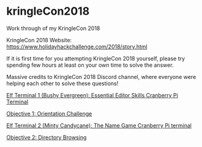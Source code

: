 # kringleCon2018
Work through of my KringleCon 2018

KringleCon 2018 Website: https://www.holidayhackchallenge.com/2018/story.html

If it is first time for you attempting KringleCon 2018 yourself, please try spending few hours at least on your own time to solve the answer. 

Massive credits to KringleCon 2018 Discord channel, where everyone were helping each other to solve these questions!

[Elf Terminal 1 (Bushy Evergreen): Essential Editor Skills Cranberry Pi Terminal](https://github.com/dkctfgit/kringleCon2018/wiki/Elf-Terminal-1-(Bushy-Evergreen):-Essential-Editor-Skills-Cranberry-Pi-Terminal)

[Objective 1: Orientation Challenge](https://github.com/dkctfgit/kringleCon2018/wiki/Objective-1:-Orientation-Challenge)

[Elf Terminal 2 (Minty Candycane): The Name Game Cranberry Pi terminal](https://github.com/dkctfgit/kringleCon2018/wiki/Elf-Terminal-2-(Minty-Candycane):-The-Name-Game-Cranberry-Pi-terminal)

[Objective 2: Directory Browsing](https://github.com/dkctfgit/kringleCon2018/wiki/Objective-2:-Directory-Browsing)


